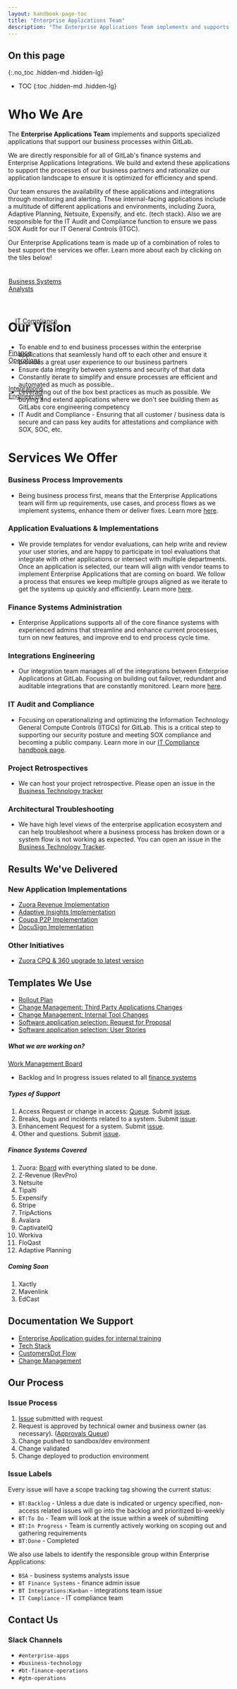 ```yaml
---
layout: handbook-page-toc
title: "Enterprise Applications Team"
description: "The Enterprise Applications Team implements and supports specialized applications that support our business processes within GitLab."
---
```


<link rel="stylesheet" type="text/css" href="/stylesheets/biztech.css" />

## On this page
{:.no_toc .hidden-md .hidden-lg}

- TOC
{:toc .hidden-md .hidden-lg}

# <i class="fas fa-users" id="biz-tech-icons"></i> Who We Are

The **Enterprise Applications Team** implements and supports specialized applications that support our business processes within GitLab.

We are directly responsible for all of GitLab's finance systems and Enterprise Applications Integrations.  We build and extend these applications to support the processes of our business partners and rationalize our application landscape to ensure it is optimized for efficiency and spend.

Our team ensures the availability of these applications and integrations through monitoring and alerting. These internal-facing applications include a multitude of different applications and environments, including Zuora, Adaptive Planning, Netsuite, Expensify, and etc. (tech stack).  Also we are responsible for the IT Audit and Compliance function to ensure we pass SOX Audit for our IT General Controls (ITGC).

Our Enterprise Applications team is made up of a combination of roles to best support the services we offer. Learn more about each by clicking on the tiles below!


<div class="flex-row" markdown="0" style="height:80px">
  <a href="/handbook/business-technology/enterprise-applications/bsa/" class="btn btn-purple-inv" style="width:25%;height:100%;margin:1px;display:flex;justify-content:center;align-items:center;">Business Systems Analysts</a>
  <a href="/handbook/business-technology/it-compliance/" class="btn btn-purple-inv" style="width:25%;height:100%;margin:1px;display:flex;justify-content:center;align-items:center;">IT Compliance</a>
  <a href="/handbook/business-technology/enterprise-applications/financeops/" class="btn btn-purple-inv" style="width:25%;height:100%;margin:1px;display:flex;justify-content:center;align-items:center;">Finance Operations</a>
  <a href="/handbook/business-technology/enterprise-applications/integrations/" class="btn btn-purple-inv" style="width:25%;height:100%;margin:1px;display:flex;justify-content:center;align-items:center;">Integrations Engineering</a>
</div>

# <i class="fas fa-bullseye" id="biz-tech-icons"></i> Our Vision

- To enable end to end business processes within the enterprise applications that seamlessly hand off to each other and ensure it provides a great user experience to our business partners
- Ensure data integrity between systems  and security of that data
- Constantly iterate to simplify and ensure processes are efficient and automated as much as possible..
- Leveraging out of the box best practices as much as possible. We buying and extend applications where we don't see building them as GitLabs core engineering competency
- IT Audit and Compliance - Ensuring that all customer / business data is secure and can pass key audits for attestations and compliance with SOX, SOC, etc.


# <i class="fas fa-bullhorn" id="biz-tech-icons"></i> Services We Offer

### Business Process Improvements
* Being business process first, means that the Enterprise Applications team will firm up requirements, use cases, and process flows as we implement systems, enhance them or deliver fixes.   Learn more [here](https://about.gitlab.com/handbook/business-technology/enterprise-applications/bsa/).

### Application Evaluations & Implementations 
*  We provide templates for vendor evaluations, can help write and review your user stories, and are happy to participate in tool evaluations that integrate with other applications or intersect with multiple departments. Once an application is selected, our team will align with vendor teams to implement Enterprise Applications that are coming on board. We follow a process that ensures we keep multiple groups aligned as we iterate to get the systems up quickly and efficiently. Learn more [here](https://about.gitlab.com/handbook/business-technology/enterprise-applications/bsa/#system-implementations).

### Finance Systems Administration
*  Enterprise Applications supports all of the core finance systems with experienced admins that streamline and enhance current processes, turn on new features, and improve end to end process cycle time.

### Integrations Engineering
* Our integration team manages all of the integrations between Enterprise Applications at GitLab.  Focusing on building out failover, redundant and auditable integrations that are constantly monitored. Learn more [here](https://about.gitlab.com/handbook/business-technology/enterprise-applications/integrations/).

### IT Audit and Compliance
* Focusing on operationalizing and optimizing the Information Technology General Compute Controls (ITGCs) for GitLab.  This is a critical step to supporting our security posture and meeting SOX compliance and becoming a public company. Learn more in our [IT Compliance handbook page](https://about.gitlab.com/handbook/business-technology/it-compliance/).

### Project Retrospectives
* We can host your project retrospective. Please open an issue in the [Business Technology tracker](https://gitlab.com/gitlab-com/business-technology/business-technology/-/issues/new)

### Architectural Troubleshooting

* We have high level views of the enterprise application ecosystem and can help troubleshoot where a business process has broken down or a system flow is not working as expected. You can open an issue in the [Business Technology Tracker](https://gitlab.com/gitlab-com/business-technology/business-technology/-/issues/new).


## <i class="far fa-clipboard-check" id="biz-tech-icons"></i> Results We've Delivered

### New Application Implementations
- [Zuora Revenue Implementation](https://gitlab.com/groups/gitlab-com/business-technology/-/epics/76)
- [Adaptive Insights Implementation](https://gitlab.com/gitlab-com/business-technology/enterprise-apps/financeops/finance-systems/-/wikis/2.-Adaptive-Insights)
- [Coupa P2P Implementation](https://gitlab.com/groups/gitlab-com/business-technology/enterprise-apps/-/epics/168)
- [DocuSign Implementation](https://gitlab.com/groups/gitlab-com/business-technology/-/epics/215)

### Other Initiatives
- [Zuora CPQ & 360 upgrade to latest version](https://gitlab.com/groups/gitlab-com/business-technology/enterprise-apps/-/epics/75)






## <i class="far fa-file-alt" id="biz-tech-icons"></i> Templates We Use
*  [Rollout Plan](https://gitlab.com/gitlab-com/www-gitlab-com/issues/new?issuable_template=public-rollout-plan)
*  [Change Management: Third Party Applications Changes](https://gitlab.com/gitlab-com/business-technology/change-management/issues/new?issuable_template=Third%20Party%20Change%20Management)
*  [Change Management: Internal Tool Changes](https://gitlab.com/gitlab-com/business-technology/change-management/issues/new?issuable_template=Internal_Change_Management)
*  [Software application selection: Request for Proposal](https://docs.google.com/document/d/1_Q2b5opYUQ9TlGmF2vOJ6anu0spVFMkNO6YCR4UjYXM/edit?usp=sharing)
*  [Software application selection: User Stories](https://docs.google.com/spreadsheets/d/1c1R0pqKr8YwXXATzFVEUaofF2luNrHbmcNkKAWisebs/edit?usp=sharing)


##### What we are working on?

<a href="https://gitlab.com/groups/gitlab-com/-/boards/1722830?assignee_username=awestbrook&" class="btn btn-purple">Work Management Board</a>

- Backlog and In progress issues related to all [finance systems](/handbook/business-technology/enterprise-applications/#finance-systems-covered)

##### Types of Support

1. Access Request or change in access: [Queue](https://gitlab.com/groups/gitlab-com/-/boards/1765444?&label_name[]=FinSys%20-%20Access%20Request).
    Submit [issue](/handbook/business-technology/team-member-enablement/onboarding-access-requests/access-requests/).
1. Breaks, bugs and incidents related to a system.
    Submit [issue](https://gitlab.com/gitlab-com/business-technology/enterprise-apps/financeops/finance-systems/-/issues/new).
1. Enhancement Request for a system.
    Submit [issue](https://gitlab.com/gitlab-com/business-technology/enterprise-apps/financeops/finance-systems/-/issues/new).
1. Other and questions.
    Submit [issue](https://gitlab.com/gitlab-com/business-technology/enterprise-apps/financeops/finance-systems/-/issues/new).

##### Finance Systems Covered

1. Zuora: [Board](https://gitlab.com/groups/gitlab-com/-/boards/1723367?label_name[]=FinSys%20-%20Zuora) with everything slated to be done.
1. Z-Revenue (RevPro)
1. Netsuite
1. Tipalti
1. Expensify
1. Stripe
1. TripActions
1. Avalara
1. CaptivateIQ
1. Workiva
1. FloQast
1. Adaptive Planning

##### _Coming Soon_

1. Xactly
1. Mavenlink
1. EdCast





## Documentation We Support
- [Enterprise Application guides for internal training](./guides)
- [Tech Stack](/handbook/business-technology/tech-stack-applications/)
- [CustomersDot Flow](/handbook/business-technology/enterprise-applications/applications/)
- [Change Management](/handbook/business-technology/change-management/)


## <i class="fas fa-tasks" id="biz-tech-icons"></i>  Our Process
### Issue Process
1. [Issue](https://gitlab.com/gitlab-com/business-technology/enterprise-apps/financeops/finance-systems/-/issues/new) submitted with request
1. Request is approved by technical owner and business owner (as necessary).
    ([Approvals Queue](https://gitlab.com/groups/gitlab-com/-/boards/1774935))
1. Change pushed to sandbox/dev environment
1. Change validated
1. Change deployed to production environment

### Issue Labels
Every issue will have a scope tracking tag showing the current status:
- `BT:Backlog` - Unless a due date is indicated or urgency specified, non-access related issues will go into the backlog and prioritized bi-weekly
- `BT:To Do` - Team will look at the issue within a week of submitting
- `BT:In Progress` - Team is currently actively working on scoping out and gathering requirements
- `BT:Done` - Completed

We also use labels to identify the responsible group within Enterprise Applications:
- `BSA` - business systems analysts issue
- `BT Finance Systems` - finance admin issue
- `BT Integrations:Kanban` - integrations team issue
- `IT Compliance` - IT compliance team

## <i class="fas fa-headset" id="biz-tech-icons"></i> Contact Us
### Slack Channels
- `#enterprise-apps`
- `#business-technology`
- `#bt-finance-operations`
- `#gtm-operations`
